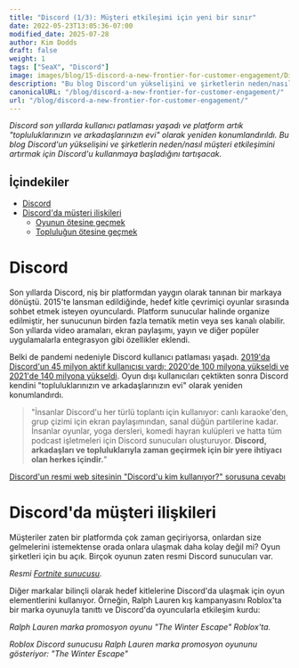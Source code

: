 ```yaml
---
title: "Discord (1/3): Müşteri etkileşimi için yeni bir sınır"
date: 2022-05-23T13:05:36-07:00
modified_date: 2025-07-28
author: Kim Dodds
draft: false
weight: 1
tags: ["SeaX", "Discord"]
image: images/blog/15-discord-a-new-frontier-for-customer-engagement/Discord_IAP_KeyVisuals_Header_02.jpg
description: "Bu blog Discord'un yükselişini ve şirketlerin neden/nasıl müşteri etkileşimini artırmak için Discord'u kullanmaya başladığını tartışacak."
canonicalURL: "/blog/discord-a-new-frontier-for-customer-engagement/"
url: "/blog/discord-a-new-frontier-for-customer-engagement/"
---
```


*Discord son yıllarda kullanıcı patlaması yaşadı ve platform artık "topluluklarınızın ve arkadaşlarınızın evi" olarak yeniden konumlandırıldı. Bu blog Discord'un yükselişini ve şirketlerin neden/nasıl müşteri etkileşimini artırmak için Discord'u kullanmaya başladığını tartışacak.*

## İçindekiler
- [Discord](#discord)
- [Discord'da müşteri ilişkileri](#customer-relations-on-discord)
    - [Oyunun ötesine geçmek](#going-beyond-gaming)
    - [Topluluğun ötesine geçmek](#going-beyond-community)

# Discord

Son yıllarda Discord, niş bir platformdan yaygın olarak tanınan bir markaya dönüştü. 2015'te lansman edildiğinde, hedef kitle çevrimiçi oyunlar sırasında sohbet etmek isteyen oyunculardı. Platform sunucular halinde organize edilmiştir, her sunucunun birden fazla tematik metin veya ses kanalı olabilir. Son yıllarda video aramaları, ekran paylaşımı, yayın ve diğer popüler uygulamalarla entegrasyon gibi özellikler eklendi.

Belki de pandemi nedeniyle Discord kullanıcı patlaması yaşadı. [2019'da Discord'un 45 milyon aktif kullanıcısı vardı; 2020'de 100 milyona yükseldi ve 2021'de 140 milyona yükseldi](https://www.businessofapps.com/data/discord-statistics/). Oyun dışı kullanıcıları çektikten sonra Discord kendini "topluluklarınızın ve arkadaşlarınızın evi" olarak yeniden konumlandırdı.

> "İnsanlar Discord'u her türlü toplantı için kullanıyor: canlı karaoke'den, grup çizimi için ekran paylaşımından, sanal düğün partilerine kadar. İnsanlar oyunlar, yoga dersleri, komedi hayran kulüpleri ve hatta tüm podcast işletmeleri için Discord sunucuları oluşturuyor. **Discord, arkadaşları ve topluluklarıyla zaman geçirmek için bir yere ihtiyacı olan herkes içindir.**"

[Discord'un resmi web sitesinin "Discord'u kim kullanıyor?" sorusuna cevabı](https://discord.com/why-discord-is-different)

# Discord'da müşteri ilişkileri

Müşteriler zaten bir platformda çok zaman geçiriyorsa, onlardan size gelmelerini istemektense orada onlara ulaşmak daha kolay değil mi? Oyun şirketleri için bu açık. Birçok oyunun zaten resmi Discord sunucuları var.

*Resmi [Fortnite sunucusu](https://discord.com/invite/fortnite).*

Diğer markalar bilinçli olarak hedef kitlelerine Discord'da ulaşmak için oyun elementlerini kullanıyor. Örneğin, Ralph Lauren kış kampanyasını Roblox'ta bir marka oyunuyla tanıttı ve Discord'da oyuncularla etkileşim kurdu:

*Ralph Lauren marka promosyon oyunu "The Winter Escape" Roblox'ta.*

*Roblox Discord sunucusu Ralph Lauren marka promosyon oyununu gösteriyor: "The Winter Escape"* 